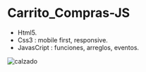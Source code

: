 # Carrito_Compras-JS

* Html5.
* Css3 : mobile first, responsive.
* JavasCript : funciones, arreglos, eventos. 

![calzado](https://user-images.githubusercontent.com/84733911/161121163-a7ff1abd-cd75-4638-8745-1c0217dd446b.png)
